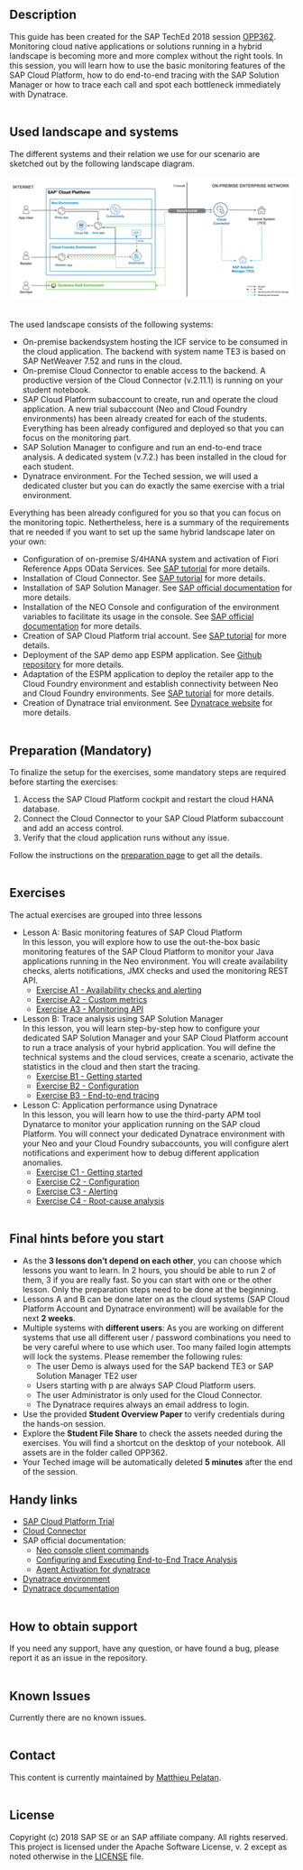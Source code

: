 ## Description
This guide has been created for the SAP TechEd 2018 session [OPP362](https://sessioncatalog.sapevents.com/go/agendabuilder.sessions/?l=191&sid=62559_481320&locale=en_US).
Monitoring cloud native applications or solutions running in a hybrid landscape is becoming more and more complex without the right tools. In this session, you will learn how to use the basic monitoring features of the SAP Cloud Platform, how to do end-to-end tracing with the SAP Solution Manager or how to trace each call and spot each bottleneck immediately with Dynatrace.
<br /><br />

## Used landscape and systems
The different systems and their relation we use for our scenario are sketched out by the following landscape diagram.<br /><br />
    ![](images/architecture.png)<br /><br />

The used landscape consists of the following systems:
* On-premise backendsystem hosting the ICF service to be consumed in the cloud application. The backend with system name TE3 is based on SAP NetWeaver 7.52 and runs in the cloud.
* On-premise Cloud Connector to enable access to the backend. A productive version of the Cloud Connector (v.2.11.1) is running on your student notebook.
* SAP Cloud Platform subaccount to create, run and operate the cloud application. A new trial subaccount (Neo and Cloud Foundry environments) has been already created for each of the students. Everything has been already configured and deployed so that you can focus on the monitoring part.
* SAP Solution Manager to configure and run an end-to-end trace analysis. A dedicated system (v.7.2.) has been installed in the cloud for each student.
* Dynatrace environment. For the Teched session, we will used a dedicated cluster but you can do exactly the same exercise with a trial environment.

Everything has been already configured for you so that you can focus on the monitoring topic.
Nethertheless, here is a summary of the requirements that re needed if you want to set up the same hybrid landscape later on your own:
- Configuration of on-premise S/4HANA system and activation of Fiori Reference Apps OData Services. See [SAP tutorial](https://www.sap.com/germany/developer/tutorials/cp-connectivity-configure-fiori-reference-apps.html) for more details.
- Installation of Cloud Connector. See [SAP tutorial](https://www.sap.com/germany/developer/tutorials/cp-connectivity-install-cloud-connector.html) for more details.
- Installation of SAP Solution Manager. See [SAP official documentation](https://support.sap.com/en/solution-manager.html) for more details.
- Installation of the NEO Console and configuration of the environment variables to facilitate its usage in the console. See [SAP official documentation](https://help.sap.com/viewer/65de2977205c403bbc107264b8eccf4b/Cloud/en-US/7f4a5cf6-8885-44e4-9efd-6493b62fc1ca.html) for more details.
- Creation of SAP Cloud Platform trial account. See [SAP tutorial](https://www.sap.com/germany/developer/tutorials/hcp-create-trial-account.html) for more details.
- Deployment of the SAP demo app ESPM application. See [Github repository](https://github.com/SAP/cloud-espm-v2) for more details.
- Adaptation of the ESPM application to deploy the retailer app to the Cloud Foundry environment and establish connectivity between Neo and Cloud Foundry environments. See [SAP tutorial](https://developers.sap.com/tutorials/cp-connectivity-principal-propagation-cf-neo.html) for more details.
- Creation of Dynatrace trial environment. See [Dynatrace website](https://www.dynatrace.com/trial/) for more details.
<br /><br />

## Preparation (Mandatory)
To finalize the setup for the exercises, some mandatory steps are required before starting the exercises:
  1. Access the SAP Cloud Platform cockpit and restart the cloud HANA database.
  1.	Connect the Cloud Connector to your SAP Cloud Platform subaccount and add an access control.
  1.	Verify that the cloud application runs without any issue.<br />

Follow the instructions on the [preparation page](/preparation/README.md) to get all the details.
<br /><br />

## Exercises
The actual exercises are grouped into three lessons
* Lesson A: Basic monitoring features of SAP Cloud Platform<br />
In this lesson, you will explore how to use the out-the-box basic monitoring features of the SAP Cloud Platform to monitor your Java applications running in the Neo environment. You will create availability checks, alerts notifications, JMX checks and used the monitoring REST API.
  * [Exercise A1 - Availability checks and alerting](/exercises/A1/README.md)
  * [Exercise A2 - Custom metrics](/exercises/A2/README.md)
  * [Exercise A3 - Monitoring API](/exercises/A3/README.md)
* Lesson B: Trace analysis using SAP Solution Manager<br />
In this lesson, you will learn step-by-step how to configure your dedicated SAP Solution Manager and your SAP Cloud Platform account to run a trace analysis of your hybrid application. You will define the technical systems and the cloud services, create a scenario, activate the statistics in the cloud and then start the tracing.
  * [Exercise B1 - Getting started](/exercises/B1/README.md)
  * [Exercise B2 - Configuration](/exercises/B2/README.md)
  * [Exercise B3 - End-to-end tracing](/exercises/B3/README.md)
* Lesson C: Application performance using Dynatrace<br />
In this lesson, you will learn how to use the third-party APM tool Dynatarce to monitor your application running on the SAP cloud Platform. You will connect your dedicated Dynatrace environment with your Neo and your Cloud Foundry subaccounts, you will configure alert notifications and experiment how to debug different application anomalies.
  * [Exercise C1 - Getting started](/exercises/C1/README.md)
  * [Exercise C2 - Configuration](/exercises/C2/README.md)
  * [Exercise C3 - Alerting](/exercises/C3/README.md)
  * [Exercise C4 - Root-cause analysis](/exercises/C4/README.md)
<br /><br />

## Final hints before you start
* As the **3 lessons don’t depend on each other**, you can choose which lessons you want to learn. In 2 hours, you should be able to run 2 of them, 3 if you are really fast. So you can start with one or the other lesson. Only the preparation steps need to be done at the beginning.
* Lessons A and B can be done later on as the cloud systems (SAP Cloud Platform Account and Dynatrace environment) will be available for the next **2 weeks**.
* Multiple systems with **different users**: As you are working on different systems that use all different user / password combinations you need to be very careful where to use which user. Too many failed login attempts will lock the systems. Please remember the following rules:
    * The user Demo is always used for the SAP backend TE3 or SAP Solution Manager TE2 user
    * Users starting with p are always SAP Cloud Platform users.
    * The user Administrator is only used for the Cloud Connector.
    * The Dynatrace requires always an email address to login.
* Use the provided **Student Overview Paper** to verify credentials during the hands-on session.
* Explore the **Student File Share** to check the assets needed during the exercises. You will find a shortcut on the desktop of your notebook. All assets are in the folder called OPP362.
* Your Teched image will be automatically deleted **5 minutes** after the end of the session.


## Handy links
* [SAP Cloud Platform Trial](https://account.hanatrial.ondemand.com/cockpit#/home/trialhome)
* [Cloud Connector](https://localhost:8443)
* SAP official documentation:
  * [Neo console client commands](https://help.sap.com/viewer/65de2977205c403bbc107264b8eccf4b/Cloud/en-US/56e309f496cc446ba441d862db94cb18.html)
  * [Configuring and Executing End-to-End Trace Analysis](https://help.sap.com/viewer/65de2977205c403bbc107264b8eccf4b/Cloud/en-US/a1e3101e108a4ca7a2a8c62654534ef8.html)
  * [Agent Activation for dynatrace](https://help.sap.com/viewer/1078be95fa054ae4ba3021a670248da9/Cloud/en-US/157d85927bc84ae88e314f36ef2a89cc.html)
* [Dynatrace environment](https://tgo909.dynatrace-managed.com)
* [Dynatrace documentation](https://www.dynatrace.com/support/doc/)
<br /><br />

## How to obtain support
If you need any support, have any question, or have found a bug, please report it as an issue in the repository.
<br /><br />

## Known Issues
Currently there are no known issues.
<br /><br />

## Contact
This content is currently maintained by [Matthieu Pelatan](mailto:matthieu.pelatan@sap.com).
<br /><br />

## License
Copyright (c) 2018 SAP SE or an SAP affiliate company. All rights reserved.<br />
This project is licensed under the Apache Software License, v. 2 except as noted otherwise in the  [LICENSE](LICENSE.txt) file.
